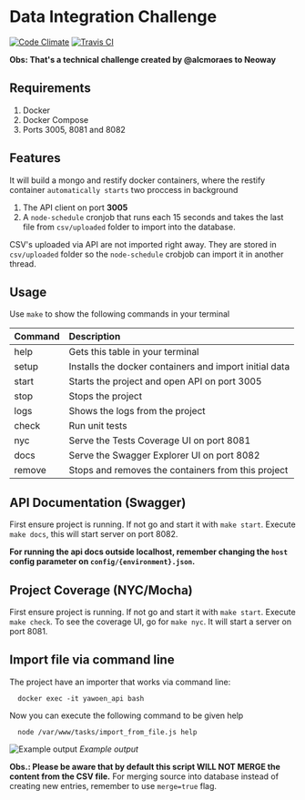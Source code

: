# Data Integration Challenge

[![Code Climate](https://codeclimate.com/github/alcmoraes/data-integration-challenge/badges/gpa.svg)](https://codeclimate.com/github/alcmoraes/data-integration-challenge)
[![Travis CI](https://api.travis-ci.org/alcmoraes/data-integration-challenge.svg?branch=master)](https://travis-ci.org/alcmoraes/data-integration-challenge)

**Obs: That's a technical challenge created by @alcmoraes to Neoway**

## Requirements

1. Docker
2. Docker Compose
3. Ports 3005, 8081 and 8082

## Features

It will build a mongo and restify docker containers, where the restify container `automatically starts`
two proccess in background

1. The API client on port **3005**
2. A `node-schedule` cronjob that runs each 15 seconds and takes the last file from `csv/uploaded` folder to import into the database.

CSV's uploaded via API are not imported right away. They are stored in `csv/uploaded` folder so the `node-schedule` crobjob can import it in another thread.

## Usage

Use `make` to show the following commands in your terminal

| Command   |      Description     |
|-----------|:---------------------|
| help      | Gets this table in your terminal | 
| setup     | Installs the docker containers and import initial data |
| start     | Starts the project and open API on port 3005 |
| stop      | Stops the project |
| logs      | Shows the logs from the project |
| check     | Run unit tests |
| nyc       | Serve the Tests Coverage UI on port 8081 |    
| docs      | Serve the Swagger Explorer UI on port 8082 |
| remove    | Stops and removes the containers from this project |

## API Documentation (Swagger)

First ensure project is running. If not go and start it with `make start`.
Execute `make docs`, this will start server on port 8082.

**For running the api docs outside localhost, remember changing the `host` config parameter on `config/{environment}.json`.**

## Project Coverage (NYC/Mocha)

First ensure project is running. If not go and start it with `make start`.
Execute `make check`.
To see the coverage UI, go for `make nyc`. It will start a server on port 8081.

## Import file via command line

The project have an importer that works via command line:

```
  docker exec -it yawoen_api bash
```
Now you can execute the following command to be given help

```
  node /var/www/tasks/import_from_file.js help
```
![Example output](https://skynet.doisbit.com/n/CO2dQ.png)
*Example output*

**Obs.: Please be aware that by default this script WILL NOT MERGE the content from the CSV file.**
For merging source into database instead of creating new entries, remember to use `merge=true` flag.